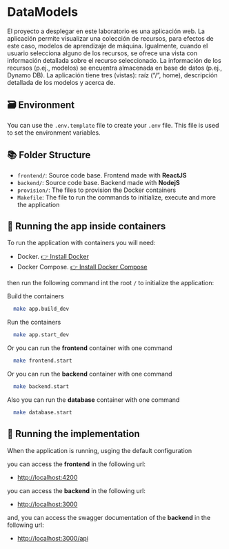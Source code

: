 # DataModels

El proyecto a desplegar en este laboratorio es una aplicación web. La aplicación permite visualizar una colección de recursos, para efectos de este caso, modelos de aprendizaje de máquina. Igualmente, cuando el usuario selecciona alguno de los recursos, se ofrece una vista con información detallada sobre el recurso seleccionado. La información de los recursos (p.ej., modelos) se encuentra almacenada en base de datos (p.ej., Dynamo DB). La aplicación tiene tres (vistas): raíz (“/”, home), descripción detallada de los modelos  y acerca de.

## 🗃️ Environment

You can use the `.env.template` file to create your `.env` file. This file is used to set the environment variables.

## 📚 Folder Structure

- `frontend/`: Source code base. Frontend made with **ReactJS**
- `backend/`: Source code base. Backend made with **NodejS**
- `provision/`: The files to provision the Docker containers
- `Makefile`: The file to run the commands to initialize, execute and more the application

## 🐳 Running the app inside containers

To run the application with containers you will need:

- Docker. [👉 Install Docker](https://docs.docker.com/get-docker/)
- Docker Compose. [👉 Install Docker Compose](https://docs.docker.com/compose/install/)

then run the following command int the root `/` to initialize the application:

Build the containers

```bash
  make app.build_dev
```

Run the containers

```bash
  make app.start_dev
```

Or you can run the **frontend** container with one command

```bash
  make frontend.start
```

Or you can run the **backend** container with one command

```bash
  make backend.start
```

Also you can run the **database** container with one command

```bash
  make database.start
```

## 🚀 Running the implementation

When the application is running, usging the default configuration

you can access the **frontend** in the following url:

- [http://localhost:4200](http://localhost:4200)

you can access the **backend** in the following url:

- [http://localhost:3000](http://localhost:3000)

and, you can access the swagger documentation of the **backend** in the following url:

- [http://localhost:3000/api](http://localhost:3000/api)
